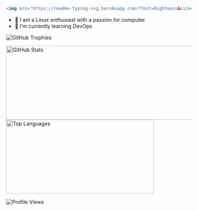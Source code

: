 ```markdown
<img src="https://readme-typing-svg.herokuapp.com/?font=Righteous&size=35&color=000000&center=false&vCenter=true&width=1600&height=70&duration=4000&lines=Hello+There!+I'm+Abeer+&repeat=false" />
```
</h3>

- 🔭 I am a Linux enthusiast with a passion for computer.
- 🌱 I’m currently learning DevOps


<p>
  <img src="https://github-profile-trophy.vercel.app/?username=abeer555&theme=onedark&title=Joined2020,Experience,Commits,Repositories" alt="GitHub Trophies" />
</p>

<p>
  <img width="600" height="200" src="https://github-readme-stats.vercel.app/api?username=abeer555&show_icons=true&theme=radical" alt="GitHub Stats">
  <img width="400" height="200" src="https://github-readme-stats.vercel.app/api/top-langs/?username=abeer555&layout=compact&theme=radical" alt="Top Languages">
</p>

<p>
  <img src="https://komarev.com/ghpvc/?username=abeer555&style=for-the-badge&color=orange" alt="Profile Views"/>
</p>
